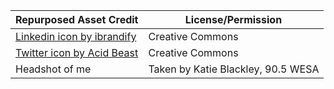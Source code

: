 | Repurposed Asset Credit | License/Permission |
|--|--|
|[Linkedin icon by ibrandify](https://thenounproject.com/search/?q=linkedin&i=2149767) |Creative Commons|
|[Twitter icon by Acid Beast](https://thenounproject.com/search/?q=twitter&i=101101) |Creative Commons|
|Headshot of me |Taken by Katie Blackley, 90.5 WESA|
